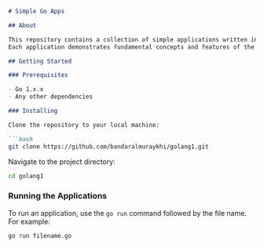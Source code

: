 ```markdown
# Simple Go Apps

## About

This repository contains a collection of simple applications written in Go.
Each application demonstrates fundamental concepts and features of the Go programming language.

## Getting Started

### Prerequisites

- Go 1.x.x
- Any other dependencies

### Installing

Clone the repository to your local machine:

```bash
git clone https://github.com/bandaralmuraykhi/golang1.git
```

Navigate to the project directory:

```bash
cd golang1
```

### Running the Applications

To run an application, use the `go run` command followed by the file name. For example:

```bash
go run filename.go
```
